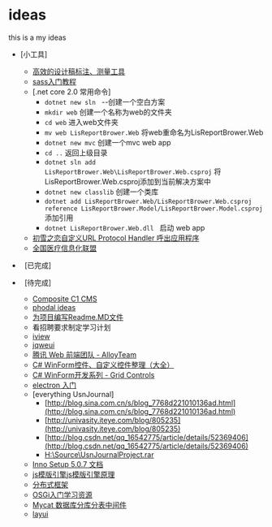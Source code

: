 # ideas
this is a my ideas
*	[小工具]
	*	[高效的设计稿标注、测量工具](http://www.getmarkman.com/)
	*	[sass入门教程](http://www.w3cplus.com/sassguide/)		
	*	[.net core 2.0 常用命令]
		* ``dotnet new sln``   --创建一个空白方案 
		* ``mkdir web``  创建一个名称为web的文件夹
		* ``cd web``  进入web文件夹 
		* ``mv web LisReportBrower.Web``   将web重命名为LisReportBrower.Web  
		* ``dotnet new mvc``   创建一个mvc web app  
		* ``cd ..``   返回上级目录  
		* ``dotnet sln add LisReportBrower.Web\LisReportBrower.Web.csproj``   将LisReportBrower.Web.csproj添加到当前解决方案中  
		* ``dotnet new classlib``   创建一个类库  
		* ``dotnet add LisReportBrower.Web/LisReportBrower.Web.csproj reference LisReportBrower.Model/LisReportBrower.Model.csproj`` 添加引用 
		* ``dotnet LisReportBrower.Web.dll``   启动 web app  
	*	[初雪之恋自定义URL Protocol Handler 呼出应用程序](http://www.cnblogs.com/wang726zq/archive/2012/12/11/UrlProtocol.html)
	*	[全国医疗信息化联盟](http://chisc.net)

*   [已完成]
*   [待完成]
	*	[Composite C1 CMS](http://www.cnblogs.com/Leo_wl/p/3145195.html)
	*	[phodal ideas](https://github.com/phodal/ideas)
	*	[为项目编写Readme.MD文件](http://ju.outofmemory.cn/entry/76290)
	*	看招聘要求制定学习计划 
	*	[iview](https://www.iviewui.com/)
	*	[jqweui](http://jqweui.com/)
	*	[腾讯 Web 前端团队 - AlloyTeam](http://alloyteam.github.io/)
	*	[C# WinForm控件、自定义控件整理（大全）](http://www.cnblogs.com/top5/archive/2010/04/29/1724039.html)
	*	[C# WinForm开发系列 - Grid Controls](http://www.cnblogs.com/peterzb/archive/2009/05/29/1491781.html)
	*	[electron 入门](http://www.cnblogs.com/auh2010006/p/5717845.html)
	*	[everything UsnJournal]
		*	[http://blog.sina.com.cn/s/blog_7768d221010136ad.html](http://blog.sina.com.cn/s/blog_7768d221010136ad.html)
		*	[http://univasity.iteye.com/blog/805235](http://univasity.iteye.com/blog/805235)
		*	[http://blog.csdn.net/qq_16542775/article/details/52369406](http://blog.csdn.net/qq_16542775/article/details/52369406)
		*	[H:\Source\UsnJournalProject.rar](H:\Source\UsnJournalProject.rar)
	*	[Inno Setup 5.0.7 文档](https://wenku.baidu.com/view/620e2679168884868762d612.html)
	*	[js模版引擎](http://blog.csdn.net/Marksinoberg/article/details/73187556?utm_source=tuicool&utm_medium=referral)[js模版引擎原理](http://www.cnblogs.com/hustskyking/p/principle-of-javascript-template.html)
	*	[分布式框架](http://www.cnblogs.com/Andon_liu/p/5353488.html)
	*	[OSGi入门学习资源](http://www.osgi.com.cn/article/7289520)
	*	[Mycat 数据库分库分表中间件](http://www.mycat.io/)
	*	[layui](http://www.layui.com/)

